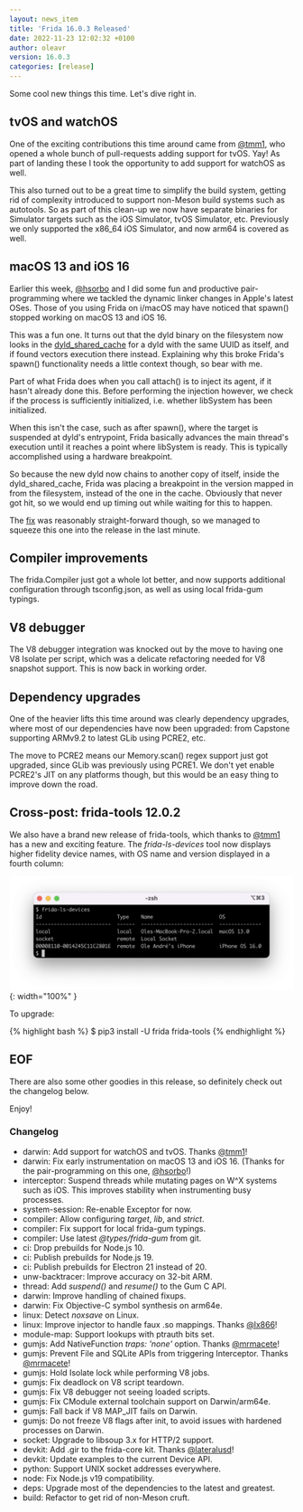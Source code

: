 ```yaml
---
layout: news_item
title: 'Frida 16.0.3 Released'
date: 2022-11-23 12:02:32 +0100
author: oleavr
version: 16.0.3
categories: [release]
---
```


Some cool new things this time. Let's dive right in.

## tvOS and watchOS

One of the exciting contributions this time around came from [@tmm1][], who
opened a whole bunch of pull-requests adding support for tvOS. Yay! As part of
landing these I took the opportunity to add support for watchOS as well.

This also turned out to be a great time to simplify the build system, getting
rid of complexity introduced to support non-Meson build systems such as
autotools. So as part of this clean-up we now have separate binaries for
Simulator targets such as the iOS Simulator, tvOS Simulator, etc. Previously we
only supported the x86_64 iOS Simulator, and now arm64 is covered as well.

## macOS 13 and iOS 16

Earlier this week, [@hsorbo][] and I did some fun and productive
pair-programming where we tackled the dynamic linker changes in Apple's latest
OSes. Those of you using Frida on i/macOS may have noticed that spawn() stopped
working on macOS 13 and iOS 16.

This was a fun one. It turns out that the dyld binary on the filesystem now
looks in the [dyld_shared_cache][] for a dyld with the same UUID as itself, and
if found vectors execution there instead. Explaining why this broke Frida's
spawn() functionality needs a little context though, so bear with me.

Part of what Frida does when you call attach() is to inject its agent, if it
hasn't already done this. Before performing the injection however, we check if
the process is sufficiently initialized, i.e. whether libSystem has been
initialized.

When this isn't the case, such as after spawn(), where the target is suspended
at dyld's entrypoint, Frida basically advances the main thread's execution until
it reaches a point where libSystem is ready. This is typically accomplished
using a hardware breakpoint.

So because the new dyld now chains to another copy of itself, inside the
dyld_shared_cache, Frida was placing a breakpoint in the version mapped in from
the filesystem, instead of the one in the cache. Obviously that never got hit,
so we would end up timing out while waiting for this to happen.

The [fix][] was reasonably straight-forward though, so we managed to squeeze
this one into the release in the last minute.

## Compiler improvements

The frida.Compiler just got a whole lot better, and now supports additional
configuration through tsconfig.json, as well as using local frida-gum typings.

## V8 debugger

The V8 debugger integration was knocked out by the move to having one V8
Isolate per script, which was a delicate refactoring needed for V8 snapshot
support. This is now back in working order.

## Dependency upgrades

One of the heavier lifts this time around was clearly dependency upgrades, where
most of our dependencies have now been upgraded: from Capstone supporting
ARMv9.2 to latest GLib using PCRE2, etc.

The move to PCRE2 means our Memory.scan() regex support just got upgraded, since
GLib was previously using PCRE1. We don't yet enable PCRE2's JIT on any
platforms though, but this would be an easy thing to improve down the road.

## Cross-post: frida-tools 12.0.2

We also have a brand new release of frida-tools, which thanks to [@tmm1][] has a
new and exciting feature. The *frida-ls-devices* tool now displays higher
fidelity device names, with OS name and version displayed in a fourth column:

![frida-ls-devices](/img/ls-devices-12-0-2.png "frida-ls-devices in 12.0.2"){: width="100%" }

To upgrade:

{% highlight bash %}
$ pip3 install -U frida frida-tools
{% endhighlight %}

## EOF

There are also some other goodies in this release, so definitely check out the
changelog below.

Enjoy!

### Changelog

- darwin: Add support for watchOS and tvOS. Thanks [@tmm1][]!
- darwin: Fix early instrumentation on macOS 13 and iOS 16. (Thanks for the
  pair-programming on this one, [@hsorbo][]!)
- interceptor: Suspend threads while mutating pages on W^X systems such
  as iOS. This improves stability when instrumenting busy processes.
- system-session: Re-enable Exceptor for now.
- compiler: Allow configuring *target*, *lib*, and *strict*.
- compiler: Fix support for local frida-gum typings.
- compiler: Use latest *@types/frida-gum* from git.
- ci: Drop prebuilds for Node.js 10.
- ci: Publish prebuilds for Node.js 19.
- ci: Publish prebuilds for Electron 21 instead of 20.
- unw-backtracer: Improve accuracy on 32-bit ARM.
- thread: Add *suspend()* and *resume()* to the Gum C API.
- darwin: Improve handling of chained fixups.
- darwin: Fix Objective-C symbol synthesis on arm64e.
- linux: Detect *noxsave* on Linux.
- linux: Improve injector to handle faux .so mappings. Thanks [@lx866][]!
- module-map: Support lookups with ptrauth bits set.
- gumjs: Add NativeFunction *traps: 'none'* option. Thanks [@mrmacete][]!
- gumjs: Prevent File and SQLite APIs from triggering Interceptor. Thanks [@mrmacete][]!
- gumjs: Hold Isolate lock while performing V8 jobs.
- gumjs: Fix deadlock on V8 script teardown.
- gumjs: Fix V8 debugger not seeing loaded scripts.
- gumjs: Fix CModule external toolchain support on Darwin/arm64e.
- gumjs: Fall back if V8 MAP_JIT fails on Darwin.
- gumjs: Do not freeze V8 flags after init, to avoid issues with hardened
  processes on Darwin.
- socket: Upgrade to libsoup 3.x for HTTP/2 support.
- devkit: Add .gir to the frida-core kit. Thanks [@lateralusd][]!
- devkit: Update examples to the current Device API.
- python: Support UNIX socket addresses everywhere.
- node: Fix Node.js v19 compatibility.
- deps: Upgrade most of the dependencies to the latest and greatest.
- build: Refactor to get rid of non-Meson cruft.


[@tmm1]: https://twitter.com/tmm1
[@hsorbo]: https://twitter.com/hsorbo
[dyld_shared_cache]: https://iphonedev.wiki/index.php/Dyld_shared_cache
[fix]: https://github.com/frida/frida-core/commit/73ac5eab9e6912bbd9903270e629e0d0ca773209
[@lx866]: https://github.com/lx866
[@mrmacete]: https://twitter.com/bezjaje
[@lateralusd]: https://github.com/lateralusd
